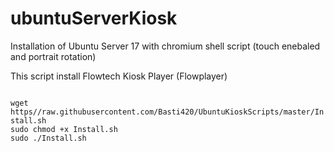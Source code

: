 # ubuntuServerKiosk
Installation of Ubuntu Server 17 with chromium shell script (touch enebaled and portrait rotation)


This script install Flowtech Kiosk Player (Flowplayer)

<code>
wget https//raw.githubusercontent.com/Basti420/UbuntuKioskScripts/master/Install.sh
sudo chmod +x Install.sh
sudo ./Install.sh
</code>

